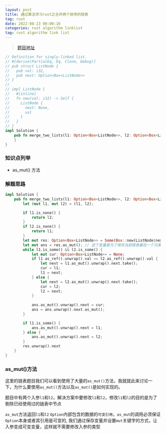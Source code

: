 ```yaml
---
layout: post
title: 通过算法学习rust之合并两个排序的链表
tag: rust 
date: 2022-08-23 00:00:10  
categories: rust algorithm linklist
tag: rust algorithm link list
---
```


> [题目地址](https://leetcode.cn/problems/he-bing-liang-ge-pai-xu-de-lian-biao-lcof/)

```rust
// Definition for singly-linked list.
// #[derive(PartialEq, Eq, Clone, Debug)]
// pub struct ListNode {
//   pub val: i32,
//   pub next: Option<Box<ListNode>>
// }
// 
// impl ListNode {
//   #[inline]
//   fn new(val: i32) -> Self {
//     ListNode {
//       next: None,
//       val
//     }
//   }
// }
impl Solution {
    pub fn merge_two_lists(l1: Option<Box<ListNode>>, l2: Option<Box<ListNode>>) -> Option<Box<ListNode>> {
    }
}
```

### 知识点列举

- as_mut() 方法

### 解题思路

```rust
impl Solution {
    pub fn merge_two_lists(l1: Option<Box<ListNode>>, l2: Option<Box<ListNode>>) -> Option<Box<ListNode>> {
        let (mut l1, mut l2) = (l1, l2);

        if l1.is_none() {
            return l2;
        }
        if l2.is_none() {
            return l1;
        }
        let mut res: Option<Box<ListNode>> = Some(Box::new(ListNode{next: None, val: 0}));
        let mut ans = res.as_mut(); // 这个变量是为了保存当前链表最后一个元素
        while l1.is_some() && l2.is_some() {
            let mut cur: Option<Box<ListNode>> = None;
            if l1.as_ref().unwrap().val <= l2.as_ref().unwrap().val {
                let next = l1.as_mut().unwrap().next.take();
                cur = l1;
                l1 = next;
            } else {
                let next = l2.as_mut().unwrap().next.take();
                cur = l2;
                l2 = next;
            }
            
            ans.as_mut().unwrap().next = cur;
            ans = ans.unwrap().next.as_mut();
        }

        if l1.is_some() {
            ans.as_mut().unwrap().next = l1;
        } else {
            ans.as_mut().unwrap().next = l2;
        }
        res.unwrap().next
    }
}
```

### as_mut()方法

这里的链表题目我们可以看到使用了大量的`as_mut()`方法，我就就此来讨论一下，为什么要使用`as_mut()`方法以及`as_mut()`是如何实现的。

题目中有两个入参`l1`和`l2`，解决方案中要修改`l1`和`l2`，修改`l1`和`l2`的目的是为了剔除已经使用过的链表中节点

`as_mut`方法返回`l1`和`l2` `Option`内部包含的数据的`可变引用`，`as_mut`的调用必须保证`Option`本身或者其引用是可变的, 我们通过保存变量并设置`mut`关键字的方式，让入参变成可变变量，这样就不需要修改入参的类型

